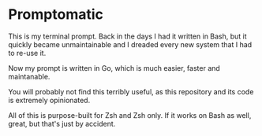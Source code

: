 # Promptomatic

This is my terminal prompt. Back in the days I had it written in Bash, but it quickly became unmaintainable and I dreaded every new system that I had to re-use it.

Now my prompt is written in Go, which is much easier, faster and maintanable.

You will probably not find this terribly useful, as this repository and its code is extremely opinionated.

All of this is purpose-built for Zsh and Zsh only. If it works on Bash as well, great, but that's just by accident.

